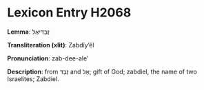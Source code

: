 # Lexicon Entry H2068

**Lemma**: זַבְדִּיאֵל

**Transliteration (xlit)**: Zabdîyʼêl

**Pronunciation**: zab-dee-ale'

**Description**:
from זֶבֶד and אֵל; gift of God; zabdiel, the name of two Israelites; Zabdiel.
